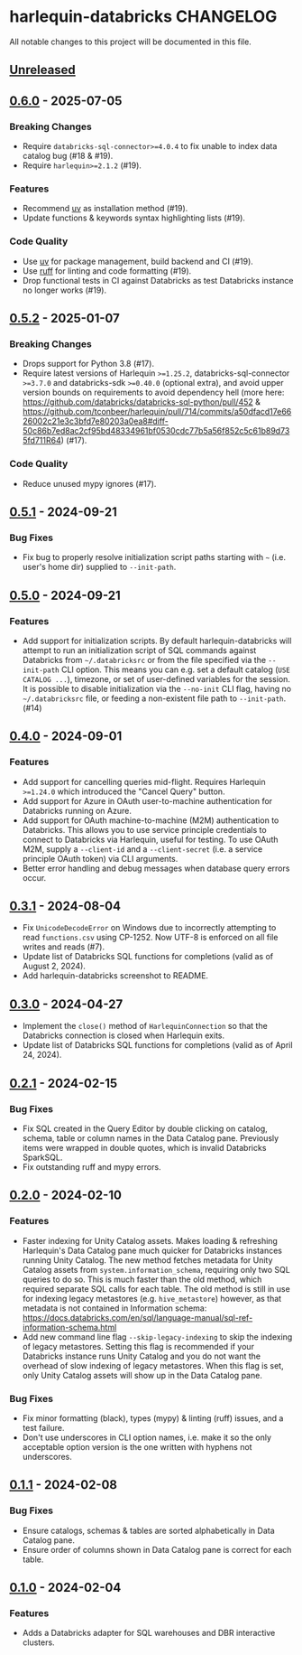 # harlequin-databricks CHANGELOG

All notable changes to this project will be documented in this file.

## [Unreleased]

## [0.6.0] - 2025-07-05

### Breaking Changes
- Require `databricks-sql-connector>=4.0.4` to fix unable to index data catalog bug (#18 & #19).
- Require `harlequin>=2.1.2` (#19).

### Features
- Recommend [uv](https://github.com/astral-sh/uv) as installation method (#19).
- Update functions & keywords syntax highlighting lists (#19).

### Code Quality
- Use [uv](https://github.com/astral-sh/uv) for package management, build backend and CI (#19).
- Use [ruff](https://github.com/astral-sh/ruff) for linting and code formatting (#19).
- Drop functional tests in CI against Databricks as test Databricks instance no longer works (#19).

## [0.5.2] - 2025-01-07

### Breaking Changes
- Drops support for Python 3.8 (#17).
- Require latest versions of Harlequin `>=1.25.2`, databricks-sql-connector `>=3.7.0` and
databricks-sdk `>=0.40.0` (optional extra), and avoid upper version bounds on requirements to avoid
dependency hell (more here: https://github.com/databricks/databricks-sql-python/pull/452 &
https://github.com/tconbeer/harlequin/pull/714/commits/a50dfacd17e6626002c21e3c3bfd7e80203a0ea8#diff-50c86b7ed8ac2cf95bd48334961bf0530cdc77b5a56f852c5c61b89d735fd711R64)
(#17).

### Code Quality
- Reduce unused mypy ignores (#17).

## [0.5.1] - 2024-09-21

### Bug Fixes

-   Fix bug to properly resolve initialization script paths starting with `~` (i.e. user's home
dir) supplied to `--init-path`.

## [0.5.0] - 2024-09-21

### Features

-   Add support for initialization scripts. By default harlequin-databricks will attempt to run an
initialization script of SQL commands against Databricks from `~/.databricksrc` or from the file
specified via the `--init-path` CLI option. This means you can e.g. set a default catalog
(`USE CATALOG ...`), timezone, or set of user-defined variables for the session. It is possible to
disable initialization via the `--no-init` CLI flag, having no  `~/.databricksrc` file, or feeding
a non-existent file path to `--init-path`. (#14)

## [0.4.0] - 2024-09-01

### Features

-   Add support for cancelling queries mid-flight. Requires Harlequin `>=1.24.0` which introduced
the "Cancel Query" button.
-   Add support for Azure in OAuth user-to-machine authentication for Databricks running on Azure.
-   Add support for OAuth machine-to-machine (M2M) authentication to Databricks. This allows you to
use service principle credentials to connect to Databricks via Harlequin, useful for testing. To
use OAuth M2M, supply a `--client-id` and a `--client-secret` (i.e. a service principle OAuth
token) via CLI arguments.
-   Better error handling and debug messages when database query errors occur.

## [0.3.1] - 2024-08-04

-   Fix `UnicodeDecodeError` on Windows due to incorrectly attempting to read `functions.csv` using
CP-1252. Now UTF-8 is enforced on all file writes and reads (#7).
-   Update list of Databricks SQL functions for completions (valid as of August 2, 2024).
-   Add harlequin-databricks screenshot to README.

## [0.3.0] - 2024-04-27

-   Implement the `close()` method of `HarlequinConnection` so that the Databricks connection is
closed when Harlequin exits.
-   Update list of Databricks SQL functions for completions (valid as of April 24, 2024).

## [0.2.1] - 2024-02-15

### Bug Fixes

-   Fix SQL created in the Query Editor by double clicking on catalog, schema, table or column
names in the Data Catalog pane. Previously items were wrapped in double quotes, which is invalid
Databricks SparkSQL.
-   Fix outstanding ruff and mypy errors.

## [0.2.0] - 2024-02-10

### Features

-   Faster indexing for Unity Catalog assets. Makes loading & refreshing Harlequin's Data Catalog
pane much quicker for Databricks instances running Unity Catalog. The new method fetches metadata
for Unity Catalog assets from `system.information_schema`, requiring only two SQL queries to do so.
This is much faster than the old method, which required separate SQL calls for each table. The old
method is still in use for indexing legacy metastores (e.g. `hive_metastore`) however, as that
metadata is not contained in Information schema:
https://docs.databricks.com/en/sql/language-manual/sql-ref-information-schema.html
-   Add new command line flag `--skip-legacy-indexing` to skip the indexing of legacy metastores.
Setting this flag is recommended if your Databricks instance runs Unity Catalog and you do not want
the overhead of slow indexing of legacy metastores. When this flag is set, only Unity Catalog
assets will show up in the Data Catalog pane.

### Bug Fixes

-   Fix minor formatting (black), types (mypy) & linting (ruff) issues, and a test failure.
-   Don't use underscores in CLI option names, i.e. make it so the only acceptable option version
is the one written with hyphens not underscores.

## [0.1.1] - 2024-02-08

### Bug Fixes

-   Ensure catalogs, schemas & tables are sorted alphabetically in Data Catalog pane.
-   Ensure order of columns shown in Data Catalog pane is correct for each table.

## [0.1.0] - 2024-02-04

### Features

-   Adds a Databricks adapter for SQL warehouses and DBR interactive clusters.

[Unreleased]: https://github.com/alexmalins/harlequin-databricks/compare/0.6.0...HEAD

[0.6.0]: https://github.com/alexmalins/harlequin-databricks/compare/0.5.2...0.6.0

[0.5.2]: https://github.com/alexmalins/harlequin-databricks/compare/0.5.1...0.5.2

[0.5.1]: https://github.com/alexmalins/harlequin-databricks/compare/0.5.0...0.5.1

[0.5.0]: https://github.com/alexmalins/harlequin-databricks/compare/0.4.0...0.5.0

[0.4.0]: https://github.com/alexmalins/harlequin-databricks/compare/0.3.1...0.4.0

[0.3.1]: https://github.com/alexmalins/harlequin-databricks/compare/0.3.0...0.3.1

[0.3.0]: https://github.com/alexmalins/harlequin-databricks/compare/0.2.1...0.3.0

[0.2.1]: https://github.com/alexmalins/harlequin-databricks/compare/0.2.0...0.2.1

[0.2.0]: https://github.com/alexmalins/harlequin-databricks/compare/0.1.1...0.2.0

[0.1.1]: https://github.com/alexmalins/harlequin-databricks/compare/0.1.0...0.1.1

[0.1.0]: https://github.com/alexmalins/harlequin-databricks/compare/a7156a0f90418d2130838b737592528c89a43ac8...0.1.0
